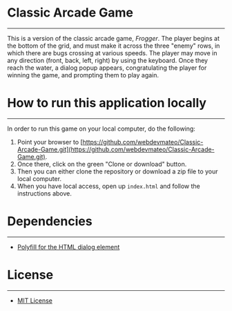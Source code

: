 # Classic Arcade Game
___

This is a version of the classic arcade game, _Frogger_.  The player begins at the bottom of the grid, and must make it across the three "enemy" rows, in which there are bugs crossing at various speeds.  The player may move in any direction (front, back, left, right) by using the keyboard.  Once they reach the water, a dialog popup appears, congratulating the player for winning the game, and prompting them to play again.


# How to run this application locally
___

In order to run this game on your local computer, do the following:

1. Point your browser to [https://github.com/webdevmateo/Classic-Arcade-Game.git](https://github.com/webdevmateo/Classic-Arcade-Game.git).
2. Once there, click on the green "Clone or download" button.
3. Then you can either clone the repository or download a zip file to your local computer.
4. When you have local access, open up `index.html` and follow the instructions above.

# Dependencies
___

* [Polyfill for the HTML dialog element](https://github.com/GoogleChrome/dialog-polyfill)

# License
___

* [MIT License](LICENSE.txt)

